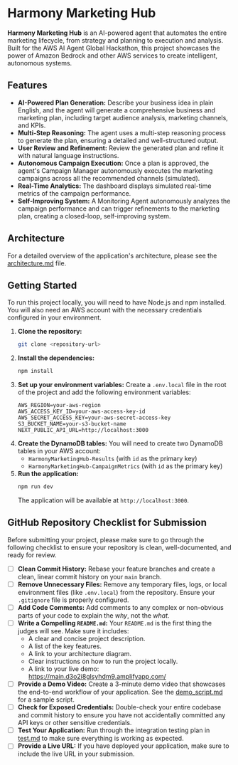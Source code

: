 # Harmony Marketing Hub

**Harmony Marketing Hub** is an AI-powered agent that automates the entire marketing lifecycle, from strategy and planning to execution and analysis. Built for the AWS AI Agent Global Hackathon, this project showcases the power of Amazon Bedrock and other AWS services to create intelligent, autonomous systems.

## Features

*   **AI-Powered Plan Generation:** Describe your business idea in plain English, and the agent will generate a comprehensive business and marketing plan, including target audience analysis, marketing channels, and KPIs.
*   **Multi-Step Reasoning:** The agent uses a multi-step reasoning process to generate the plan, ensuring a detailed and well-structured output.
*   **User Review and Refinement:** Review the generated plan and refine it with natural language instructions.
*   **Autonomous Campaign Execution:** Once a plan is approved, the agent's Campaign Manager autonomously executes the marketing campaigns across all the recommended channels (simulated).
*   **Real-Time Analytics:** The dashboard displays simulated real-time metrics of the campaign performance.
*   **Self-Improving System:** A Monitoring Agent autonomously analyzes the campaign performance and can trigger refinements to the marketing plan, creating a closed-loop, self-improving system.

## Architecture

For a detailed overview of the application's architecture, please see the [architecture.md](architecture.md) file.

## Getting Started

To run this project locally, you will need to have Node.js and npm installed. You will also need an AWS account with the necessary credentials configured in your environment.

1.  **Clone the repository:**
    ```bash
    git clone <repository-url>
    ```
2.  **Install the dependencies:**
    ```bash
    npm install
    ```
3.  **Set up your environment variables:**
    Create a `.env.local` file in the root of the project and add the following environment variables:
    ```
    AWS_REGION=your-aws-region
    AWS_ACCESS_KEY_ID=your-aws-access-key-id
    AWS_SECRET_ACCESS_KEY=your-aws-secret-access-key
    S3_BUCKET_NAME=your-s3-bucket-name
    NEXT_PUBLIC_API_URL=http://localhost:3000
    ```
4.  **Create the DynamoDB tables:**
    You will need to create two DynamoDB tables in your AWS account:
    *   `HarmonyMarketingHub-Results` (with `id` as the primary key)
    *   `HarmonyMarketingHub-CampaignMetrics` (with `id` as the primary key)
5.  **Run the application:**
    ```bash
    npm run dev
    ```
    The application will be available at `http://localhost:3000`.

## GitHub Repository Checklist for Submission

Before submitting your project, please make sure to go through the following checklist to ensure your repository is clean, well-documented, and ready for review.

*   [ ] **Clean Commit History:** Rebase your feature branches and create a clean, linear commit history on your `main` branch.
*   [ ] **Remove Unnecessary Files:** Remove any temporary files, logs, or local environment files (like `.env.local`) from the repository. Ensure your `.gitignore` file is properly configured.
*   [ ] **Add Code Comments:** Add comments to any complex or non-obvious parts of your code to explain the *why*, not the *what*.
*   [ ] **Write a Compelling `README.md`:** Your `README.md` is the first thing the judges will see. Make sure it includes:
    *   A clear and concise project description.
    *   A list of the key features.
    *   A link to your architecture diagram.
    *   Clear instructions on how to run the project locally.
    *   A link to your live demo: https://main.d3o2i8glsyhdm9.amplifyapp.com/
*   [ ] **Provide a Demo Video:** Create a 3-minute demo video that showcases the end-to-end workflow of your application. See the [demo_script.md](demo_script.md) for a sample script.
*   [ ] **Check for Exposed Credentials:** Double-check your entire codebase and commit history to ensure you have not accidentally committed any API keys or other sensitive credentials.
*   [ ] **Test Your Application:** Run through the integration testing plan in [test.md](test.md) to make sure everything is working as expected.
*   [ ] **Provide a Live URL:** If you have deployed your application, make sure to include the live URL in your submission.